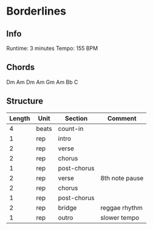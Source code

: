Borderlines
===========

Info
----------

Runtime: 3 minutes
Tempo: 155 BPM

Chords
------

Dm Am Dm Am
Gm Am Bb C

Structure
---------

| Length | Unit  | Section      | Comment           |
|--------|-------|--------------|-------------------|
| 4      | beats | count-in     |                   |
| 1      | rep   | intro        |                   |
| 2      | rep   | verse        |                   |
| 2      | rep   | chorus       |                   |
| 1      | rep   | post-chorus  |                   |
| 2      | rep   | verse        | 8th note pause    |
| 2      | rep   | chorus       |                   |
| 1      | rep   | post-chorus  |                   |
| 2      | rep   | bridge       | reggae rhythm     |
| 1      | rep   | outro        | slower tempo      |

